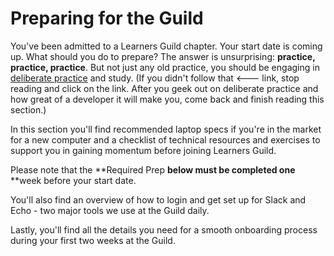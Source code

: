# Preparing for the Guild

You've been admitted to a Learners Guild chapter. Your start date is coming up. What should you do to prepare? The answer is unsurprising: **practice, practice, practice**. But not just any old practice, you should be engaging in [deliberate practice](https://en.wikipedia.org/wiki/Practice_%28learning_method%29#Deliberate_practice) and study. \(If you didn't follow that &lt;--- link, stop reading and click on the link. After you geek out on deliberate practice and how great of a developer it will make you, come back and finish reading this section.\)

In this section you'll find recommended laptop specs if you're in the market for a new computer and a checklist of technical resources and exercises to support you in gaining momentum before joining Learners Guild.

Please note that the **Required Prep **below must be completed one** **week before your start date.

You'll also find an overview of how to login and get set up for Slack and Echo - two major tools we use at the Guild daily.

Lastly, you'll find all the details you need for a smooth onboarding process during your first two weeks at the Guild.

